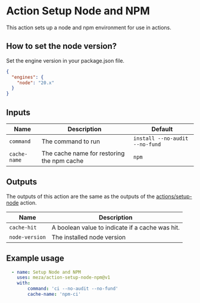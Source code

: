 # Action Setup Node and NPM

This action sets up a node and npm environment for use in actions.

## How to set the node version?

Set the engine version in your package.json file.

```json
{
  "engines": {
    "node": "20.x"
  }
}
```

## Inputs

| Name         | Description                                | Default                        |
|--------------|--------------------------------------------|--------------------------------|
| `command`    | The command to run                         | `install --no-audit --no-fund` |
| `cache-name` | The cache name for restoring the npm cache | `npm`                          |

## Outputs

The outputs of this action are the same as the outputs of the [actions/setup-node](https://github.com/actions/setup-node) action.


| Name           | Description                                     |
|----------------|-------------------------------------------------|
| `cache-hit`    | A boolean value to indicate if a cache was hit. |
| `node-version` | The installed node version                      |


## Example usage

```yaml
  - name: Setup Node and NPM
    uses: meza/action-setup-node-npm@v1
    with:
        command: 'ci --no-audit --no-fund'
        cache-name: 'npm-ci' 
```

